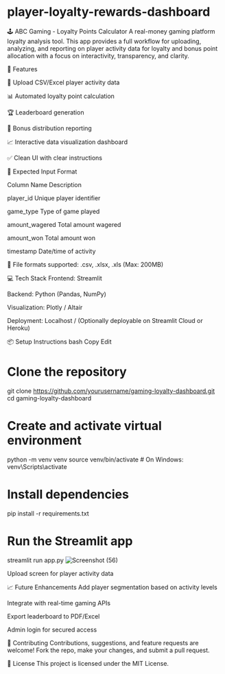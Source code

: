 # player-loyalty-rewards-dashboard
🕹️ ABC Gaming - Loyalty Points Calculator
A real-money gaming platform loyalty analysis tool. This app provides a full workflow for uploading, analyzing, and reporting on player activity data for loyalty and bonus point allocation with a focus on interactivity, transparency, and clarity.

🚀 Features

📂 Upload CSV/Excel player activity data

📊 Automated loyalty point calculation

🏆 Leaderboard generation

🎁 Bonus distribution reporting

📈 Interactive data visualization dashboard

✅ Clean UI with clear instructions


📁 Expected Input Format

Column Name	                  Description

player_id                   	Unique player identifier

game_type                   	Type of game played

amount_wagered	              Total amount wagered

amount_won                   	Total amount won

timestamp	                    Date/time of activity


📌 File formats supported: .csv, .xlsx, .xls (Max: 200MB)

💻 Tech Stack
Frontend: Streamlit

Backend: Python (Pandas, NumPy)

Visualization: Plotly / Altair

Deployment: Localhost / (Optionally deployable on Streamlit Cloud or Heroku)

📦 Setup Instructions
bash
Copy
Edit
# Clone the repository
git clone https://github.com/yourusername/gaming-loyalty-dashboard.git
cd gaming-loyalty-dashboard

# Create and activate virtual environment
python -m venv venv
source venv/bin/activate  # On Windows: venv\Scripts\activate

# Install dependencies
pip install -r requirements.txt

# Run the Streamlit app
streamlit run app.py
![Screenshot (56)](https://github.com/user-attachments/assets/acb7c42d-6253-49fd-a8c5-516ebb329544)


Upload screen for player activity data

📈 Future Enhancements
Add player segmentation based on activity levels

Integrate with real-time gaming APIs

Export leaderboard to PDF/Excel

Admin login for secured access

🤝 Contributing
Contributions, suggestions, and feature requests are welcome!
Fork the repo, make your changes, and submit a pull request.

📄 License
This project is licensed under the MIT License.

